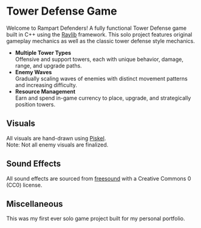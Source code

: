 # Tower Defense Game
Welcome to Rampart Defenders! A fully functional Tower Defense game built in C++ using the [Raylib](https://www.raylib.com/) framework. This solo project features original gameplay mechanics as well as the classic tower defense style mechanics.

- **Multiple Tower Types**  
  Offensive and support towers, each with unique behavior, damage, range, and upgrade paths.
- **Enemy Waves**  
  Gradually scaling waves of enemies with distinct movement patterns and increasing difficulty.
- **Resource Management**  
  Earn and spend in-game currency to place, upgrade, and strategically position towers.


## Visuals

All visuals are hand-drawn using [Piskel](https://www.piskelapp.com/).  
Note: Not all enemy visuals are finalized.

## Sound Effects

All sound effects are sourced from [freesound](https://freesound.org/) with a Creative Commons 0 (CC0) license.

## Miscellaneous

This was my first ever solo game project built for my personal portfolio.
